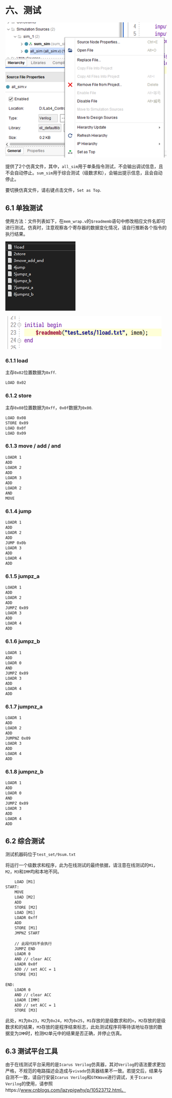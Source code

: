 # 六、测试

![image-20200504141538580](part6.assets/image-20200504141538580.png)

提供了2个仿真文件，其中，`all_sim`用于单条指令测试，不会输出调试信息，且不会自动停止。`sum_sim`用于综合测试（级数求和），会输出提示信息，且会自动停止。

要切换仿真文件，请右键点击文件，`Set as Top`.

## 6.1 单独测试

使用方法：文件列表如下，在`mem_wrap.v`的`$readmemb`语句中修改相应文件名即可进行测试。仿真时，注意观察各个寄存器的数据变化情况，请自行推断各个指令的执行结果。

![image-20200504002515710](实验四：微程序控制CPU设计release.assets/image-20200504002515710.png)

![image-20200504002531697](实验四：微程序控制CPU设计release.assets/image-20200504002531697.png)

### 6.1.1 load

主存`0x02`位置数据为`0xff`.

```
LOAD 0x02
```

### 6.1.2 store

主存`0x08`位置数据为`0xff`，`0x0f`数据为`0x00`.

```
LOAD 0x08
STORE 0x09
LOAD 0x0f
LOAD 0x09
```

### 6.1.3 move / add / and

```
LOADR 1
ADD
LOADR 2
ADD
LOADR 3
ADD
LOADR 2
AND 
MOVE
```

### 6.1.4 jump

```
LOADR 1
ADD
LOADR 2
ADD
JUMP 0x0b
LOADR 3
ADD
LOADR 4
ADD
```

### 6.1.5 jumpz_a

```
LOADR 1
ADD
LOADR 2
ADD
JUMPZ 0x09
LOADR 3
ADD
LOADR 4
ADD
```

### 6.1.6 jumpz_b

```
LOADR 1
ADD
LOADR 0
AND
JUMPZ 0x09
LOADR 3
ADD
LOADR 4
ADD
```

### 6.1.7 jumpnz_a

```
LOADR 1
ADD
LOADR 2
ADD
JUMPNZ 0x09
LOADR 3
ADD
LOADR 4
ADD
```

### 6.1.8 jumpnz_b

```
LOADR 1
ADD
LOADR 0
AND
JUMPZ 0x09
LOADR 3
ADD
LOADR 4
ADD
```



## 6.2 综合测试

测试机器码位于`test_set/9sum.txt`

将运行一个级数求和程序，此为在线测试的最终依据，请注意在线测试的`M1`，`M2`，`M3`和`IMM`均和本地不同。

```
	LOAD [M1]
START:
    MOVE
    LOAD [M2]
    ADD
    STORE [M2]
    LOAD [M1]
    LOADR 0xff 
    ADD
    STORE [M1]
    JMPNZ START

	// 此段代码不会执行
    JUMPZ END
    LOADR 0
    AND // clear ACC
    LOADR 0x0f
    ADD // set ACC = 1  
    STORE [M3]

END:
    LOADR 0
    AND // clear ACC
    LOADR [IMM]
    ADD // set ACC = 1  
    STORE [M3]
```

此处，`M1`为`0x23`，`M2`为`0x24`，`M3`为`0x25`，`M1`存放的是级数求和的`n`，`M2`存放的是级数求和的结果，`M3`存放的是程序结束标志，此处测试程序将等待该地址存放的数据变为`IMM`时，检测`M2`单元中的结果是否正确，并停止仿真。



## 6.3 测试平台工具

由于在线测试平台采用的是`Icarus Verilog`仿真器，其对`Verilog`的语法要求更加严格，不规范的电路描述会造成与`vivado`仿真器结果不一致。若提交后，结果与自测不一致，请自行安装`Icarus Verilog`和`GTKWave`进行调试，关于`Icarus Verilog`的使用，请参照https://www.cnblogs.com/lazypigwhy/p/10523712.html。




